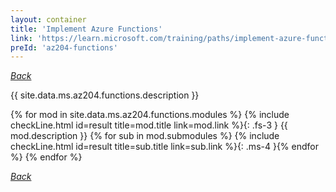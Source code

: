 ```yaml
---
layout: container
title: 'Implement Azure Functions'
link: 'https://learn.microsoft.com/training/paths/implement-azure-functions/'
preId: 'az204-functions'
---
```

[_Back_](.)

{{ site.data.ms.az204.functions.description }}

<!-- {% assign counter = 0 %} {% assign result = page.preIds | append: "-" | append: counter %} -->
{% for mod in site.data.ms.az204.functions.modules %}<!-- {% assign counter = counter | plus: 1 %}{% assign result = page.preIds | append: "-" | append: counter %} -->
{% include checkLine.html id=result title=mod.title link=mod.link %}{: .fs-3 }
<span class="ms-4">{{ mod.description }}</span>
{% for sub in mod.submodules %}<!-- {% assign counter = counter | plus: 1 %}{% assign result = page.preIds | append: "-" | append: counter %} -->
{% include checkLine.html id=result title=sub.title link=sub.link %}{: .ms-4 }{% endfor %}
{% endfor %}

[_Back_](.)